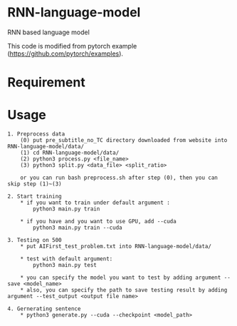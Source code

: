 # RNN-language-model
RNN based language model

This code is modified from pytorch example (https://github.com/pytorch/examples).

# Requirement

# Usage
    1. Preprocess data
        (0) put pre_subtitle_no_TC directory downloaded from website into RNN-language-model/data/
        (1) cd RNN-language-model/data/ 
        (2) python3 process.py <file_name>
        (3) python3 split.py <data_file> <split_ratio>

        or you can run bash preprocess.sh after step (0), then you can skip step (1)~(3) 

    2. Start training
        * if you want to train under default argument :
            python3 main.py train 
        
        * if you have and you want to use GPU, add --cuda
            python3 main.py train --cuda

    3. Testing on 500
        * put AIFirst_test_problem.txt into RNN-language-model/data/
        
        * test with default argument:
            python3 main.py test

        * you can specify the model you want to test by adding argument --save <model_name>
        * also, you can specify the path to save testing result by adding argument --test_output <output file name>
    
    4. Gernerating sentence
        * python3 generate.py --cuda --checkpoint <model_path>
            
